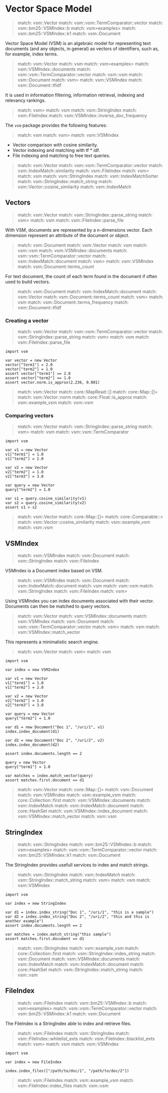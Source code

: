 # Vector Space Model

> match: vsm::Vector
> match: vsm::vsm::TermComparator::vector
> match: vsm::bm25::VSMIndex::b
> match: vsm>examples>
> match: vsm::bm25::VSMIndex::k1
> match: vsm::Document

Vector Space Model (VSM) is an algebraic model for representing text documents
(and any objects, in general) as vectors of identifiers, such as, for example,
index terms.

> match: vsm::Vector
> match: vsm
> match: vsm>examples>
> match: vsm::VSMIndex::documents
> match: vsm::vsm::TermComparator::vector
> match: vsm::vsm
> match: vsm::Document
> match: vsm>
> match: vsm::VSMIndex
> match: vsm::Document::tfidf

It is used in information filtering, information retrieval, indexing and
relevancy rankings.

> match: vsm>
> match: vsm
> match: vsm::StringIndex
> match: vsm::FileIndex
> match: vsm::VSMIndex::inverse_doc_frequency

The `vsm` package provides the following features:

> match: vsm
> match: vsm>
> match: vsm::VSMIndex

* Vector comparison with cosine similarity.
* Vector indexing and matching with tf * idf.
* File indexing and matching to free text queries.

> match: vsm::Vector
> match: vsm::vsm::TermComparator::vector
> match: vsm::IndexMatch::similarity
> match: vsm::FileIndex
> match: vsm>
> match: vsm
> match: vsm::StringIndex
> match: vsm::IndexMatchSorter
> match: vsm::StringIndex::match_string
> match: vsm::Vector::cosine_similarity
> match: vsm::IndexMatch

## Vectors

> match: vsm::Vector
> match: vsm::StringIndex::parse_string
> match: vsm>
> match: vsm
> match: vsm::FileIndex::parse_file

With VSM, documents are represented by a n-dimensions vector.
Each dimension represent an attribute of the document or object.

> match: vsm::Document
> match: vsm::Vector
> match: vsm
> match: vsm::vsm
> match: vsm::VSMIndex::documents
> match: vsm::vsm::TermComparator::vector
> match: vsm::IndexMatch::document
> match: vsm>
> match: vsm::VSMIndex
> match: vsm::Document::terms_count

For text document, the count of each term found in the document if often used to
build vectors.

> match: vsm::Document
> match: vsm::IndexMatch::document
> match: vsm::Vector
> match: vsm::Document::terms_count
> match: vsm>
> match: vsm
> match: vsm::Document::terms_frequency
> match: vsm::Document::tfidf

### Creating a vector

> match: vsm::Vector
> match: vsm::vsm::TermComparator::vector
> match: vsm::StringIndex::parse_string
> match: vsm>
> match: vsm
> match: vsm::FileIndex::parse_file

~~~
import vsm

var vector = new Vector
vector["term1"] = 2.0
vector["term2"] = 1.0
assert vector["term1"] == 2.0
assert vector["term2"] == 1.0
assert vector.norm.is_approx(2.236, 0.001)
~~~

> match: vsm::Vector
> match: core::MapRead::[]
> match: core::Map::[]=
> match: vsm::Vector::norm
> match: core::Float::is_approx
> match: vsm::example_vsm
> match: vsm::vsm

### Comparing vectors

> match: vsm::Vector
> match: vsm::StringIndex::parse_string
> match: vsm>
> match: vsm
> match: vsm::vsm::TermComparator

~~~
import vsm

var v1 = new Vector
v1["term1"] = 1.0
v1["term2"] = 2.0

var v2 = new Vector
v2["term2"] = 1.0
v2["term3"] = 3.0

var query = new Vector
query["term2"] = 1.0

var s1 = query.cosine_similarity(v1)
var s2 = query.cosine_similarity(v2)
assert s1 > s2
~~~

> match: vsm::Vector
> match: core::Map::[]=
> match: core::Comparable::>
> match: vsm::Vector::cosine_similarity
> match: vsm::example_vsm
> match: vsm::vsm

## VSMIndex

> match: vsm::VSMIndex
> match: vsm::Document
> match: vsm::StringIndex
> match: vsm::FileIndex

VSMIndex is a Document index based on VSM.

> match: vsm::VSMIndex
> match: vsm::Document
> match: vsm::IndexMatch::document
> match: vsm
> match: vsm::vsm
> match: vsm::StringIndex
> match: vsm::FileIndex
> match: vsm>

Using VSMIndex you can index documents associated with their vector.
Documents can then be matched to query vectors.

> match: vsm::Vector
> match: vsm::VSMIndex::documents
> match: vsm::VSMIndex
> match: vsm::Document
> match: vsm::vsm::TermComparator::vector
> match: vsm>
> match: vsm
> match: vsm::VSMIndex::match_vector

This represents a minimalistic search engine.

> match: vsm::Vector
> match: vsm>
> match: vsm

~~~
import vsm

var index = new VSMIndex

var v1 = new Vector
v1["term1"] = 1.0
v1["term2"] = 2.0

var v2 = new Vector
v2["term2"] = 1.0
v2["term3"] = 3.0

var query = new Vector
query["term2"] = 1.0

var d1 = new Document("Doc 1", "/uri/1", v1)
index.index_document(d1)

var d2 = new Document("Doc 2", "/uri/2", v2)
index.index_document(d2)

assert index.documents.length == 2

query = new Vector
query["term1"] = 1.0

var matches = index.match_vector(query)
assert matches.first.document == d1
~~~

> match: vsm::Vector
> match: core::Map::[]=
> match: vsm::Document
> match: vsm::VSMIndex
> match: vsm::example_vsm
> match: core::Collection::first
> match: vsm::VSMIndex::documents
> match: vsm::IndexMatch
> match: vsm::IndexMatch::document
> match: core::HashSet
> match: vsm::VSMIndex::index_document
> match: vsm::VSMIndex::match_vector
> match: vsm::vsm

## StringIndex

> match: vsm::StringIndex
> match: vsm::bm25::VSMIndex::b
> match: vsm>examples>
> match: vsm::vsm::TermComparator::vector
> match: vsm::bm25::VSMIndex::k1
> match: vsm::Document

The StringIndex provides usefull services to index and match strings.

> match: vsm::StringIndex
> match: vsm::IndexMatch
> match: vsm::StringIndex::match_string
> match: vsm>
> match: vsm
> match: vsm::VSMIndex

~~~
import vsm

var index = new StringIndex

var d1 = index.index_string("Doc 1", "/uri/1", "this is a sample")
var d2 = index.index_string("Doc 2", "/uri/2", "this and this is another example")
assert index.documents.length == 2

var matches = index.match_string("this sample")
assert matches.first.document == d1
~~~

> match: vsm::StringIndex
> match: vsm::example_vsm
> match: core::Collection::first
> match: vsm::StringIndex::index_string
> match: vsm::Document
> match: vsm::VSMIndex::documents
> match: vsm::IndexMatch
> match: vsm::IndexMatch::document
> match: core::HashSet
> match: vsm::StringIndex::match_string
> match: vsm::vsm

## FileIndex

> match: vsm::FileIndex
> match: vsm::bm25::VSMIndex::b
> match: vsm>examples>
> match: vsm::vsm::TermComparator::vector
> match: vsm::bm25::VSMIndex::k1
> match: vsm::Document

The FileIndex is a StringIndex able to index and retrieve files.

> match: vsm::FileIndex
> match: vsm::StringIndex
> match: vsm::FileIndex::whitelist_exts
> match: vsm::FileIndex::blacklist_exts
> match: vsm>
> match: vsm
> match: vsm::VSMIndex

~~~nit
import vsm

var index = new FileIndex

index.index_files(["/path/to/doc/1", "/path/to/doc/2"])
~~~

> match: vsm::FileIndex
> match: vsm::example_vsm
> match: vsm::FileIndex::index_files
> match: vsm::vsm

